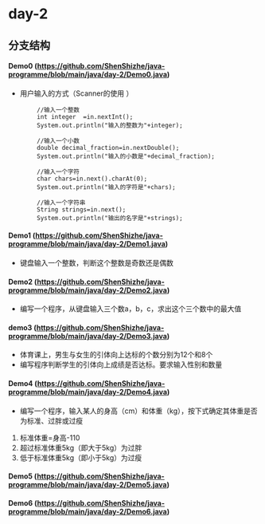 # day-2
## 分支结构
#### Demo0 (https://github.com/ShenShizhe/java-programme/blob/main/java/day-2/Demo0.java)
- 用户输入的方式（Scanner的使用 ）
```  
		//输入一个整数
		int integer  =in.nextInt();
		System.out.println("输入的整数为"+integer);
    
		//输入一个小数
		double decimal_fraction=in.nextDouble();
		System.out.println("输入的小数是"+decimal_fraction);
    
		//输入一个字符
		char chars=in.next().charAt(0);
		System.out.println("输入的字符是"+chars);
    
		//输入一个字符串
		String strings=in.next();
		System.out.println("输出的名字是"+strings);
```
#### Demo1 (https://github.com/ShenShizhe/java-programme/blob/main/java/day-2/Demo1.java)
- 键盘输入一个整数，判断这个整数是奇数还是偶数
#### Demo2 (https://github.com/ShenShizhe/java-programme/blob/main/java/day-2/Demo2.java)
- 编写一个程序，从键盘输入三个数a，b，c，求出这个三个数中的最大值
#### demo3 (https://github.com/ShenShizhe/java-programme/blob/main/java/day-2/Demo3.java)
- 体育课上，男生与女生的引体向上达标的个数分别为12个和8个
- 编写程序判断学生的引体向上成绩是否达标。要求输入性别和数量
#### Demo4 (https://github.com/ShenShizhe/java-programme/blob/main/java/day-2/Demo4.java)
- 编写一个程序，输入某人的身高（cm）和体重（kg），按下式确定其体重是否为标准、过胖或过瘦
1. 标准体重=身高-110
2. 超过标准体重5kg（即大于5kg）为过胖
3. 低于标准体重5kg（即小于5kg）为过瘦
#### Demo5 (https://github.com/ShenShizhe/java-programme/blob/main/java/day-2/Demo5.java)

#### Demo6 (https://github.com/ShenShizhe/java-programme/blob/main/java/day-2/Demo6.java)
